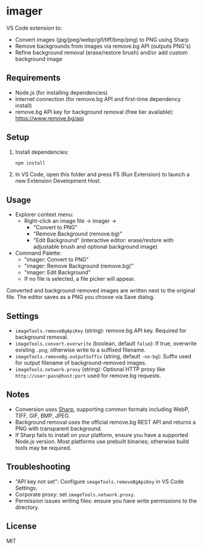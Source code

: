 # imager

VS Code extension to:
- Convert images (jpg/jpeg/webp/gif/tiff/bmp/png) to PNG using Sharp
- Remove backgrounds from images via remove.bg API (outputs PNG's)
 - Refine background removal (erase/restore brush) and/or add custom background image

## Requirements
- Node.js (for installing dependencies)
- Internet connection (for remove.bg API and first-time dependency install)
- remove.bg API key for background removal (free tier available): https://www.remove.bg/api

## Setup
1. Install dependencies:
   ```bash
   npm install
   ```
2. In VS Code, open this folder and press F5 (Run Extension) to launch a new Extension Development Host.

## Usage
- Explorer context menu:
  - Right-click an image file → imager →
    - "Convert to PNG"
    - "Remove Background (remove.bg)"
    - "Edit Background" (interactive editor: erase/restore with adjustable brush and optional background image)
- Command Palette:
  - "imager: Convert to PNG"
  - "imager: Remove Background (remove.bg)"
  - "imager: Edit Background"
  - If no file is selected, a file picker will appear.

Converted and background-removed images are written next to the original file. The editor saves as a PNG you choose via Save dialog.

## Settings
- `imageTools.removeBgApiKey` (string): remove.bg API key. Required for background removal.
- `imageTools.convert.overwrite` (boolean, default `false`): If true, overwrite existing `.png`; otherwise write to a suffixed filename.
- `imageTools.removeBg.outputSuffix` (string, default `-no-bg`): Suffix used for output filename of background-removed images.
- `imageTools.network.proxy` (string): Optional HTTP proxy like `http://user:pass@host:port` used for remove.bg requests.

## Notes
- Conversion uses [Sharp](https://sharp.pixelplumbing.com/), supporting common formats including WebP, TIFF, GIF, BMP, JPEG.
- Background removal uses the official remove.bg REST API and returns a PNG with transparent background.
- If Sharp fails to install on your platform, ensure you have a supported Node.js version. Most platforms use prebuilt binaries; otherwise build tools may be required.

## Troubleshooting
- "API key not set": Configure `imageTools.removeBgApiKey` in VS Code Settings.
- Corporate proxy: set `imageTools.network.proxy`.
- Permission issues writing files: ensure you have write permissions to the directory.

## License
MIT
